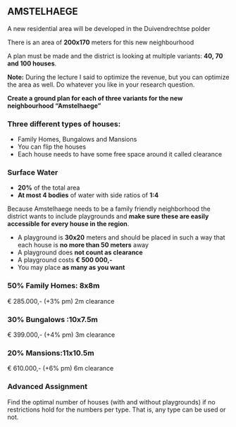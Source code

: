 ## AMSTELHAEGE
A new residential area will be developed in the Duivendrechtse polder

There is an area of **200x170** meters for this new neighbourhood

A plan must be made and the district is looking at multiple variants: **40, 70 and 100 houses**.

**Note:** During the lecture I said to optimize the revenue, but you can optimize the area as well. Do whatever you like in your research question.

**Create a ground plan for each of three variants for the new neighbourhood “Amstelhaege”**

### Three different types of houses:
  - Family Homes, Bungalows and Mansions
  - You can flip the houses
  - Each house needs to have some free space around it called clearance

### Surface Water
  - **20%** of the total area
  - **At most 4 bodies** of water with side ratios of **1:4**

Because Amstelhaege needs to be a family friendly neighborhood the district wants to include playgrounds and **make sure these are easily accessible for every house in the region**.

- A playground is **30x20** meters and should be placed in such a way that each house is **no more than 50 meters** away
- A playground does **not count as clearance**
- A playground costs **€ 500 000,-**
- You may place **as many as you want**

### 50% Family Homes: 8x8m
€ 285.000,- (+3% pm)
2m clearance

### 30% Bungalows :10x7.5m
€ 399.000,- (+4% pm)
3m clearance

### 20% Mansions:11x10.5m
€ 610.000,- (+6% pm)
6m clearance

### Advanced Assignment
Find the optimal number of houses (with and without playgrounds) if no restrictions hold for the numbers per type. That is, any type can be used or not.
